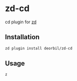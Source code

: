 # zd-cd

cd plugin for [zd]

## Installation

```sh
zd plugin install deorbil/zd-cd
```

## Usage

```sh
z
```

[zd]: https://github.com/deorbil/zd
